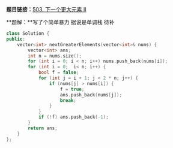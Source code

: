 **题目链接：**[503. 下一个更大元素 II](https://leetcode-cn.com/problems/next-greater-element-ii/)

**题解：**写了个简单暴力 据说是单调栈 待补

```c++
class Solution {
public:
    vector<int> nextGreaterElements(vector<int>& nums) {
        vector<int> ans;
        int n = nums.size();
        for (int i = 0; i < n; i++) nums.push_back(nums[i]);
        for (int i = 0;  i< n; i++) {
            bool f = false;
            for (int j = i + 1; j < 2 * n; j++) {
                if (nums[j] > nums[i]) {
                    f = true;
                    ans.push_back(nums[j]);
                    break;
                }
            }
            if (!f) ans.push_back(-1);
        }
        return ans;
    }
};
```
